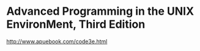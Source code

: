 Advanced Programming in the UNIX EnvironMent, Third Edition
=



http://www.apuebook.com/code3e.html
